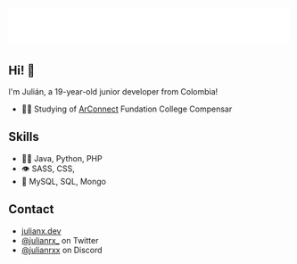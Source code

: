 <h1 align="center">
  <img src="https://raw.githubusercontent.com/julianxdev/julianxdev/main/name2.svg" alt="JulianX" />
</h1>

## Hi! 👋
I'm Julián, a 19-year-old junior developer from Colombia!

- 👨‍💻 Studying of [ArConnect](https://arconnect.io) Fundation College Compensar

## Skills
- 👨‍💻 Java, Python, PHP 
- 👁️ SASS, CSS,
- 💽 MySQL, SQL, Mongo

## Contact
- [julianx.dev](https://julianx.dev)
- [@julianrx_](https://twitter.com/julianrx_) on Twitter
- [@julianrxx](./) on Discord
